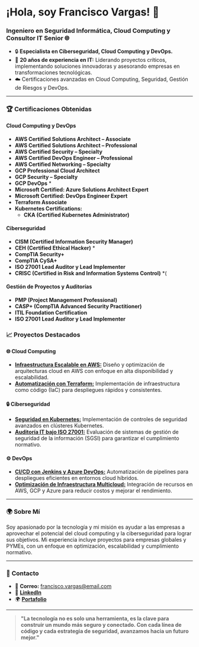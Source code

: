 # ¡Hola, soy Francisco Vargas! 👋
### Ingeniero en Seguridad Informática, Cloud Computing y Consultor IT Senior 🌐

- 🔒 **Especialista en Ciberseguridad, Cloud Computing y DevOps.**
- 🌟 **20 años de experiencia en IT:** Liderando proyectos críticos, implementando soluciones innovadoras y asesorando empresas en transformaciones tecnológicas.
- ☁️ Certificaciones avanzadas en Cloud Computing, Seguridad, Gestión de Riesgos y DevOps.

---

### 🏆 **Certificaciones Obtenidas**
#### **Cloud Computing y DevOps**
- **AWS Certified Solutions Architect – Associate**
- **AWS Certified Solutions Architect – Professional**
- **AWS Certified Security – Specialty**
- **AWS Certified DevOps Engineer – Professional**
- **AWS Certified Networking – Specialty** 
- **GCP Professional Cloud Architect**
- **GCP Security – Specialty**
- **GCP DevOps** *
- **Microsoft Certified: Azure Solutions Architect Expert**
- **Microsoft Certified: DevOps Engineer Expert**
- **Terraform Associate**
- **Kubernetes Certifications:**
  - **CKA (Certified Kubernetes Administrator)**

#### **Ciberseguridad**
- **CISM (Certified Information Security Manager)**
- **CEH (Certified Ethical Hacker)** *
- **CompTIA Security+**
- **CompTIA CySA+** 
- **ISO 27001 Lead Auditor y Lead Implementer**
- **CRISC (Certified in Risk and Information Systems Control)** *(

#### **Gestión de Proyectos y Auditorías**
- **PMP (Project Management Professional)**
- **CASP+ (CompTIA Advanced Security Practitioner)**
- **ITIL Foundation Certification**
- **ISO 27001 Lead Auditor y Lead Implementer**

### 📈 **Proyectos Destacados**
#### 🌐 **Cloud Computing**
- [**Infraestructura Escalable en AWS:**](https://github.com/FranciscoVargas/ProyectoAWS) Diseño y optimización de arquitecturas cloud en AWS con enfoque en alta disponibilidad y escalabilidad.
- [**Automatización con Terraform:**](https://github.com/FranciscoVargas/ProyectoTerraform) Implementación de infraestructura como código (IaC) para despliegues rápidos y consistentes.

#### 🔒 **Ciberseguridad**
- [**Seguridad en Kubernetes:**](https://github.com/FranciscoVargas/ProyectoKubernetes) Implementación de controles de seguridad avanzados en clústeres Kubernetes.
- [**Auditoría IT bajo ISO 27001:**](https://github.com/FranciscoVargas/ProyectoAuditoriaISO) Evaluación de sistemas de gestión de seguridad de la información (SGSI) para garantizar el cumplimiento normativo.

#### ⚙️ **DevOps**
- [**CI/CD con Jenkins y Azure DevOps:**](https://github.com/FranciscoVargas/ProyectoCICD) Automatización de pipelines para despliegues eficientes en entornos cloud híbridos.
- [**Optimización de Infraestructura Multicloud:**](https://github.com/FranciscoVargas/ProyectoMulticloud) Integración de recursos en AWS, GCP y Azure para reducir costos y mejorar el rendimiento.

---

### 🌍 **Sobre Mí**
Soy apasionado por la tecnología y mi misión es ayudar a las empresas a aprovechar el potencial del cloud computing y la ciberseguridad para lograr sus objetivos. Mi experiencia incluye proyectos para empresas globales y PYMEs, con un enfoque en optimización, escalabilidad y cumplimiento normativo.

---

### 💬 **Contacto**
- 📧 **Correo:** francisco.vargas@email.com
- 💼 [**LinkedIn**](https://linkedin.com/in/francisco-vargas)
- 🌍 [**Portafolio**](https://franciscovargas.dev)

---

> **"La tecnología no es solo una herramienta, es la clave para construir un mundo más seguro y conectado. Con cada línea de código y cada estrategia de seguridad, avanzamos hacia un futuro mejor."**
